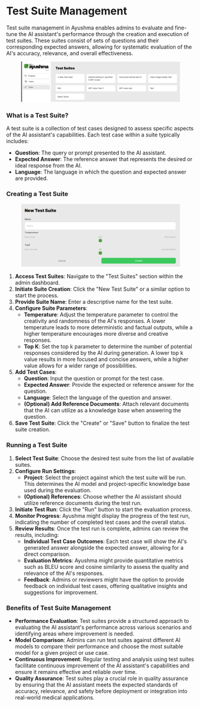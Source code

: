 # Test Suite Management

Test suite management in Ayushma enables admins to evaluate and fine-tune the AI assistant's performance through the creation and execution of test suites. These suites consist of sets of questions and their corresponding expected answers, allowing for systematic evaluation of the AI's accuracy, relevance, and overall effectiveness.

<figure><img src="../assets/image (9).png" alt="" /><figcaption></figcaption></figure>

### What is a Test Suite?

A test suite is a collection of test cases designed to assess specific aspects of the AI assistant's capabilities. Each test case within a suite typically includes:

* **Question**: The query or prompt presented to the AI assistant.
* **Expected Answer**: The reference answer that represents the desired or ideal response from the AI.
* **Language**: The language in which the question and expected answer are provided.

### Creating a Test Suite

<figure><img src="../assets/image (10).png" alt="" /><figcaption></figcaption></figure>

1. **Access Test Suites**: Navigate to the "Test Suites" section within the admin dashboard.
2. **Initiate Suite Creation**: Click the "New Test Suite" or a similar option to start the process.
3. **Provide Suite Name**: Enter a descriptive name for the test suite.
4. **Configure Suite Parameters**:
   * **Temperature**: Adjust the temperature parameter to control the creativity and randomness of the AI's responses. A lower temperature leads to more deterministic and factual outputs, while a higher temperature encourages more diverse and creative responses.
   * **Top K**: Set the top k parameter to determine the number of potential responses considered by the AI during generation. A lower top k value results in more focused and concise answers, while a higher value allows for a wider range of possibilities.
5. **Add Test Cases**:
   * **Question**: Input the question or prompt for the test case.
   * **Expected Answer**: Provide the expected or reference answer for the question.
   * **Language**: Select the language of the question and answer.
   * **(Optional) Add Reference Documents**: Attach relevant documents that the AI can utilize as a knowledge base when answering the question.
6. **Save Test Suite**: Click the "Create" or "Save" button to finalize the test suite creation.

### Running a Test Suite

1. **Select Test Suite**: Choose the desired test suite from the list of available suites.
2. **Configure Run Settings**:
   * **Project**: Select the project against which the test suite will be run. This determines the AI model and project-specific knowledge base used during the evaluation.
   * **(Optional) References**: Choose whether the AI assistant should utilize reference documents during the test run.
3. **Initiate Test Run**: Click the "Run" button to start the evaluation process.
4. **Monitor Progress**: Ayushma might display the progress of the test run, indicating the number of completed test cases and the overall status.
5. **Review Results**: Once the test run is complete, admins can review the results, including:
   * **Individual Test Case Outcomes**: Each test case will show the AI's generated answer alongside the expected answer, allowing for a direct comparison.
   * **Evaluation Metrics**: Ayushma might provide quantitative metrics such as BLEU score and cosine similarity to assess the quality and relevance of the AI's responses.
   * **Feedback**: Admins or reviewers might have the option to provide feedback on individual test cases, offering qualitative insights and suggestions for improvement.

### Benefits of Test Suite Management

* **Performance Evaluation**: Test suites provide a structured approach to evaluating the AI assistant's performance across various scenarios and identifying areas where improvement is needed.
* **Model Comparison**: Admins can run test suites against different AI models to compare their performance and choose the most suitable model for a given project or use case.
* **Continuous Improvement**: Regular testing and analysis using test suites facilitate continuous improvement of the AI assistant's capabilities and ensure it remains effective and reliable over time.
* **Quality Assurance**: Test suites play a crucial role in quality assurance by ensuring that the AI assistant meets the expected standards of accuracy, relevance, and safety before deployment or integration into real-world medical applications.
